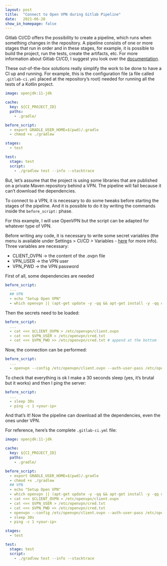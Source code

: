 ```yaml
---
layout: post
title:  "Connect to Open VPN during Gitlab Pipeline"
date:   2021-06-28
show_in_homepage: false 
---
```


Gitlab CI/CD offers the possibility to create a pipeline, which runs when something changes in the repository. A pipeline consists of one or more stages that run in order and in these stages, for example, it is possible to build the project, run the tests, create the artifacts, etc. For more information about Gitlab CI/CD, I suggest you look over the [documentation](https://docs.gitlab.com/ee/ci/).

These out-of-the-box solutions really simplify the work to be done to have a CI up and running. For example, this is the configuration file (a file called `.gitlab-ci.yml` placed at the repository’s root) needed for running all the tests of a Kotlin project.

```yaml
image: openjdk:11-jdk

cache:
  key: ${CI_PROJECT_ID}
  paths:
    - .gradle/

before_script:
  - export GRADLE_USER_HOME=$(pwd)/.gradle
  - chmod +x ./gradlew

stages:
  - test

test:
  stage: test
  script:
    - ./gradlew test --info --stacktrace
```

But, let’s assume that the project is using some libraries that are published on a private Maven repository behind a VPN. The pipeline will fail because it can’t download the dependencies.

To connect to a VPN, it is necessary to do some tweaks before starting the stages of the pipeline. And it is possible to do it by writing the commands inside the `before_script:` phase. 

For this example, I will use OpenVPN but the script can be adapted for whatever type of VPN.

Before writing any code, it is necessary to write some secret variables (the menu is available under Settings > CI/CD > Variables - [here](https://docs.gitlab.com/ee/ci/variables/README.html#create-a-custom-variable-in-the-ui) for more info). 
Three variables are necessary:
- CLIENT_OVPN -> the content of the .ovpn file
- VPN_USER -> the VPN user
- VPN_PWD -> the VPN password

First of all, some dependencies are needed 

```yaml
before_script:
  ...
  ## VPN
  - echo "Setup Open VPN"
  - which openvpn || (apt-get update -y -qq && apt-get install -y -qq openvpn && apt-get install -y -qq iputils-ping)
```

Then the secrets need to be loaded:

```yaml
before_script:
  ...
  - cat <<< $CLIENT_OVPN > /etc/openvpn/client.ovpn
  - cat <<< $VPN_USER > /etc/openvpn/cred.txt
  - cat <<< $VPN_PWD >> /etc/openvpn/cred.txt # append at the bottom
```

Now, the connection can be performed:

```yaml
before_script:
  ...
  - openvpn --config /etc/openvpn/client.ovpn --auth-user-pass /etc/openvpn/cred.txt --daemon
```

To check that everything is ok I make a 30 seconds sleep (yes, it’s brutal but it works) and then I ping the server:

```yaml
before_script:
  ...
  - sleep 30s
  - ping -c 1 <your-ip>
```

And that’s it! Now the pipeline can download all the dependencies, even the ones under VPN.

For reference, here’s the complete `.gitlab-ci.yml` file:

```yaml
image: openjdk:11-jdk

cache:
  key: ${CI_PROJECT_ID}
  paths:
    - .gradle/

before_script:
  - export GRADLE_USER_HOME=$(pwd)/.gradle
  - chmod +x ./gradlew
  ## VPN
  - echo "Setup Open VPN"
  - which openvpn || (apt-get update -y -qq && apt-get install -y -qq openvpn && apt-get install -y -qq iputils-ping)
  - cat <<< $CLIENT_OVPN > /etc/openvpn/client.ovpn
  - cat <<< $VPN_USER > /etc/openvpn/cred.txt
  - cat <<< $VPN_PWD >> /etc/openvpn/cred.txt 
  - openvpn --config /etc/openvpn/client.ovpn --auth-user-pass /etc/openvpn/cred.txt --daemon
  - sleep 30s
  - ping -c 1 <your-ip>

stages:
  - test

test:
  stage: test
  script:
    - ./gradlew test --info --stacktrace
```
